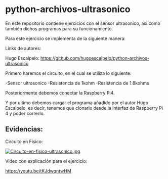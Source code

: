 # python-archivos-ultrasonico
En este repositorio contiene ejercicios con el sensor ultrasonico, así como también dichos programas para su funcionamiento.


Para este ejercicio se implementa de la siguiente manera:



Links de autores:


Hugo Escalpelo:  https://github.com/hugoescalpelo/python-archivos-ultrasonico



Primero haremos el circuito, en el cual se utiliza lo siguiente:


-Sensor ultrasonico
-Resistencia de 1kohm
-Resistencia de 1.8kohms


Posteriormente debemos conectar la Raspberry Pi4.


Y por ultimo debemos cargar el programa añadido por el autor Hugo Escalpelo, es decir, tenemos que clonarlo desde la interfaz de Raspberry Pi 4 y poder correrlo.


## Evidencias:

Circuito en Físico:


[![Circuito-en-fisico-ultrasonico.jpg](https://i.postimg.cc/g2XsCgFf/Circuito-en-fisico-ultrasonico.jpg)](https://postimg.cc/4YGptb35)

Video con explicación para el ejercicio:


https://youtu.be/tKJdwqntwHM 



